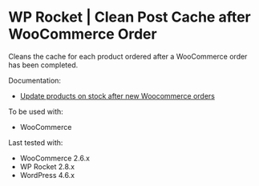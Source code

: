 # WP Rocket | Clean Post Cache after WooCommerce Order

Cleans the cache for each product ordered after a WooCommerce order has been completed.

Documentation:
* [Update products on stock after new Woocommerce orders](https://docs.wp-rocket.me/article/881-update-products-on-stock-after-new-woocommerce-orders)

To be used with:
* WooCommerce

Last tested with:
* WooCommerce 2.6.x
* WP Rocket 2.8.x
* WordPress 4.6.x
